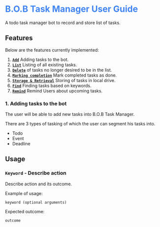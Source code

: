 # <span style="color:#4285F4">B.O.B Task Manager User Guide</span>
A todo task manager bot to record and store list of tasks.
## Features 
Below are the features currently implemented:

1. [**`Add`**](#add) Adding tasks to the bot.
2. [**`List`**](#list) Listing of all existing tasks.
3. [**`Delete`**](#delete) of tasks no longer desired to be in the list.
4. [**`Marking completion`**](#done) Mark completed tasks as done.
5. [**`Storage & Retrieval`**](#storage) Storing of tasks in local drive.
6. [**`Find`**](#find) Finding tasks based on keywords.
7. [**`Remind`**](#remind) Remind Users about upcoming tasks.

### 1. Adding tasks to the bot <a name="add"></a>
The user will be able to add new tasks into B.O.B Task Manager. 

There are 3 types of tasking of which the user can
segment his tasks into.
- Todo
- Event
- Deadline

## Usage

### `Keyword` - Describe action

Describe action and its outcome.

Example of usage: 

`keyword (optional arguments)`

Expected outcome:

`outcome`
